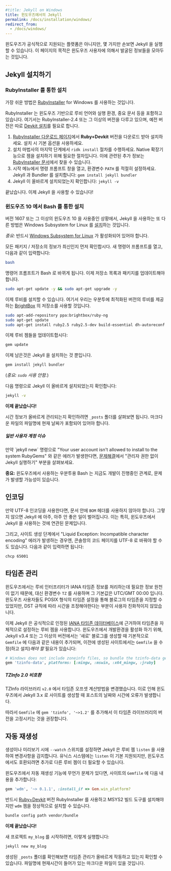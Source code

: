 ```yaml
---
#title: Jekyll on Windows
title: 윈도우즈에서의 Jekyll
permalink: /docs/installation/windows/
redirect_from:
  - /docs/windows/
---
```


<!--
While Windows is not an officially-supported platform, it can be used to run Jekyll with the proper tweaks. This page aims to
collect some of the general knowledge and lessons that have been unearthed by Windows users.
-->
윈도우즈가 공식적으로 지원되는 플랫폼은 아니지만, 몇 가지만 손보면 Jekyll 을 실행할 수 있습니다. 이 페이지의 목적은
윈도우즈 사용자에 의해서 발굴된 정보들을 모아두는 것입니다.

<!--
## Installing Jekyll
-->
## Jekyll 설치하기

<!--
### Installation via RubyInstaller
-->
### RubyInstaller 를 통한 설치

<!--
The easiest way to run Jekyll is by using the [RubyInstaller](https://rubyinstaller.org/) for Windows.
-->
가장 쉬운 방법은 [RubyInstaller](https://rubyinstaller.org/) for Windows 를 사용하는 것입니다.

<!--
RubyInstaller is a self-contained Windows-based installer that includes the Ruby language, an execution environment,
important documentation, and more.
We only cover RubyInstaller-2.4 and newer here, older versions need to
[install the Devkit](https://github.com/oneclick/rubyinstaller/wiki/Development-Kit) manually.
-->
RubyInstaller 는 윈도우즈 기반으로 루비 언어와 실행 환경, 중요 문서
등을 포함하고 있습니다.
여기서는 RubyInstaller-2.4 또는 그 이상의 버전을 다루고 있으며, 예전 버전은
따로 [Devkit 설치](https://github.com/oneclick/rubyinstaller/wiki/Development-Kit)를 필요로 합니다.

<!--
1. Download and Install a **Ruby+Devkit** version from [RubyInstaller Downloads](https://rubyinstaller.org/downloads/).
   Use default options for installation.
2. Run the `ridk install` step on the last stage of the installation wizard. This is needed for installing gems with native
   extensions. You can find additional information regarding this in the
   [RubyInstaller Documentation](https://github.com/oneclick/rubyinstaller2#using-the-installer-on-a-target-system)
3. Open a new command prompt window from the start menu, so that changes to the `PATH` environment variable becomes effective.
   Install Jekyll and Bundler via: `gem install jekyll bundler`
4. Check if Jekyll installed properly: `jekyll -v`
-->
1. [RubyInstaller 다운로드 페이지](https://rubyinstaller.org/downloads/)에서 **Ruby+Devkit** 버전을 다운로드 받아 설치하세요.
   설치 시 기본 옵션을 사용하세요.
2. 설치 마법사의 마지막 단계에서 `ridk install` 절차를 수행하세요. Native 확장기능으로 젬을 설치하기 위해 필요한
   절차입니다. 이에 관련된 추가 정보는
   [RubyInstaller 문서](https://github.com/oneclick/rubyinstaller2#using-the-installer-on-a-target-system)에서 찾을 수 있습니다.
3. 시작 메뉴에서 명령 프롬프트 창을 열고, 환경변수 `PATH` 를 적절히 설정하세요.
   Jekyll 과 Bundler 를 설치합니다: `gem install jekyll bundler`
4. Jekyll 이 올바르게 설치되었는지 확인합니다: `jekyll -v`

<!--
That's it, you're ready to use Jekyll!
-->
끝났습니다. 이제 Jekyll 을 사용할 수 있습니다!

<!--
### Installation via Bash on Windows 10
-->
### 윈도우즈 10 에서 Bash 를 통한 설치

<!--
If you are using Windows 10 version 1607 or later, another option to run Jekyll is by
[installing](https://msdn.microsoft.com/en-us/commandline/wsl/install_guide) the Windows Subsystem for Linux.
-->
버전 1607 또는 그 이상의 윈도우즈 10 을 사용중인 상황에서, Jekyll 을 사용하는 또 다른 방법은
Windows Subsystem for Linux 를 [설치](https://msdn.microsoft.com/en-us/commandline/wsl/install_guide)하는 것입니다.

<!--
*Note:* You must have [Windows Subsystem for Linux](https://msdn.microsoft.com/en-us/commandline/wsl/about) enabled.
-->
*중요:* 반드시 [Windows Subsystem for Linux](https://msdn.microsoft.com/en-us/commandline/wsl/about) 가 활성화되어 있어야 합니다.

<!--
First let's make sure all our packages / repositories are up to date. Open a new Command Prompt instance, and type the following:
-->
모든 패키지 / 저장소의 정보가 최신인지 먼저 확인합시다. 새 명령어 프롬프트를 열고, 다음과 같이 입력합니다:

```sh
bash
```
<!--
Your Command Prompt instance should now be a Bash instance. Now we must update our repo lists and packages.
-->
명령어 프롬프트가 Bash 로 바뀌게 됩니다. 이제 저장소 목록과 패키지를 업데이트해야 합니다.

```sh
sudo apt-get update -y && sudo apt-get upgrade -y
```
<!--
Now we can install Ruby. To do this we will use a repository from [BrightBox](https://www.brightbox.com/docs/ruby/ubuntu/),
which hosts optimized versions of Ruby for Ubuntu.
-->
이제 루비를 설치할 수 있습니다. 여기서 우리는 우분투에 최적화된 버전의 루비를 제공하는 [BrightBox](https://www.brightbox.com/docs/ruby/ubuntu/)
의 저장소를 사용할 것입니다.

```sh
sudo apt-add-repository ppa:brightbox/ruby-ng
sudo apt-get update
sudo apt-get install ruby2.5 ruby2.5-dev build-essential dh-autoreconf
```

<!--
Next let's update our Ruby gems:
-->
이제 루비 젬들을 업데이트합시다:

```sh
gem update
```

<!--
Now all that is left to do is install Jekyll.
-->
이제 남은것은 Jekyll 을 설치하는 것 뿐입니다.

```sh
gem install jekyll bundler
```

<!--
(*Note: no `sudo` here.*)
-->
(*중요: `sudo` 사용 안함.*)
<!--
Check if Jekyll installed properly by running:
-->
다음 명령으로 Jekyll 이 올바르게 설치되었는지 확인합니다:

```sh
jekyll -v
```

<!--
**And that's it!**
-->
**이제 끝났습니다!**

<!--
You can make sure time management is working properly by inspecting your `_posts` folder. You should see a markdown file
with the current date in the filename.
-->
시간 정보가 올바르게 관리되는지 확인하려면 `_posts` 폴더를 살펴보면 됩니다. 마크다운 파일의 파일명에 현재 날짜가 포함되어
있어야 합니다.

<div class="note info">
<!--
  <h5>Non-superuser account issues</h5>
  <p>If the `jekyll new` command prints the error "Your user account isn't allowed to install to the system RubyGems", see
  the "Running Jekyll as Non-Superuser" instructions in <a href="/docs/troubleshooting/#no-sudo">Troubleshooting</a>.</p>
-->
  <h5>일반 사용자 계정 이슈</h5>
  <p>만약 `jekyll new` 명령으로 "Your user account isn't allowed to install to the system RubyGems" 와 같은 에러가
  발생한다면, <a href="/docs/troubleshooting/#no-sudo">문제해결</a>에서 "관리자 권한 없이 Jekyll 실행하기" 부분을 살펴보세요.</p>
</div>

<!--
**Note:** Bash on Ubuntu on Windows is still under development, so you may run into issues.
-->
**중요:** 윈도우즈에서 사용하는 우분투용 Bash 는 지금도 개발이 진행중인 관계로, 문제가 발생할 가능성이 있습니다.


<!--
## Encoding
-->
## 인코딩

<!--
If you use UTF-8 encoding, make sure that no `BOM` header characters exist in your files or very, very bad things will happen to
Jekyll. This is especially relevant when you're running Jekyll on Windows.
-->
만약 UTF-8 인코딩을 사용한다면, 문서 안에 `BOM` 헤더를 사용하지 않아야 합니다. 그렇지 않으면 Jekyll 에 아주, 아주 안 좋은 일이 벌어집니다.
이는 특히, 윈도우즈에서 Jekyll 을 사용하는 것에 연관된 문제입니다.

<!--
Additionally, you might need to change the code page of the console window to UTF-8 in case you get a
`Liquid Exception: Incompatible character encoding` error during the site generation process. It can be done with the following
command:
-->
그리고, 사이트 생성 단계에서 "Liquid Exception: Incompatible character encoding" 에러가 발생하는 경우엔,
콘솔창의 코드 페이지를 UTF-8 로 바꿔야 할 수도 있습니다.
다음과 같이 입력하면 됩니다:

```sh
chcp 65001
```

<!--
## Time-Zone Management
-->
## 타임존 관리

<!--
Since Windows doesn't have a native source of zoneinfo data, the Ruby Interpreter would not understand IANA Timezones and hence
using them had the `TZ` environment variable default to UTC/GMT 00:00.

Though Windows users could alternatively define their blog's timezone by setting the key to use POSIX format of defining
timezones, it wasn't as user-friendly when it came to having the clock altered to changing DST-rules.
-->
윈도우즈에서는 루비 인터프리터가 IANA 타임존 정보를 처리하는데 필요한 정보 원천이 없기 때문에, 대신 환경변수 `TZ` 를
사용하며 그 기본값은 UTC/GMT 00:00 입니다.
윈도우즈 사용자들도 POSIX 형식의 타임존 설정을 통해 블로그의 타임존을 지정할 수 있었지만, DST 규칙에
따라 시간을 조정해야한다는 부분이 사용자 친화적이지 않았습니다.

<!--
Jekyll now uses a rubygem to internally configure Timezone based on established
[IANA Timezone Database](https://en.wikipedia.org/wiki/List_of_tz_database_time_zones).
While 'new' blogs created with Jekyll v3.4 and greater, will have the following added to their `Gemfile` by default, existing
sites *will* have to update their `Gemfile` (and installed) to enable development on Windows:
-->
이제 Jekyll 은 공식적으로 인정된 [IANA 타임존 데이터베이스](https://en.wikipedia.org/wiki/List_of_tz_database_time_zones)에
근거하여 타임존을 자체적으로 설정하는 루비 젬을 사용합니다.
윈도우즈에서 개발환경을 활성화 하기 위해, Jekyll v3.4 또는 그 이상의 버전에서는 '새로' 블로그를 생성할 때 기본적으로
`Gemfile` 에 다음과 같은 내용이 추가되며, 이전에 생성된 사이트에서는 `Gemfile` 을 수정(하고 설치)*해야 할* 필요가 있습니다:

```ruby
# Windows does not include zoneinfo files, so bundle the tzinfo-data gem
gem 'tzinfo-data', platforms: [:mingw, :mswin, :x64_mingw, :jruby]
```

<div class="note warning">
<!--
  <h5>TZInfo 2.0 incompatibility</h5>
-->
  <h5>TZInfo 2.0 비호환</h5>
  <p>
<!--
    <code>v2.0</code> of the TZInfo library has introduced a change in how timezone offsets are calculated.
    This will result in incorrect date and time for your posts when the site is built with Jekyll 3.x on Windows.
-->
    TZInfo 라이브러리 <code>v2.0</code> 에서 타임존 오프셋 계산방법을 변경했습니다.
    이로 인해 윈도우즈에서 Jekyll 3.x 로 사이트를 생성할 때 포스트의 날짜와 시간에 오류가 발생합니다.
  </p>
  <p>
<!--
    We therefore recommend that you lock the Timezone library to <code>v1.2</code> and above by listing
    <code>gem 'tzinfo', '~> 1.2'</code> in your <code>Gemfile</code>.
-->
    따라서 <code>Gemfile</code> 에 <code>gem 'tzinfo', '~>1.2'</code> 를 추가해서
    이 타임존 라이브러리의 버전을 고정시키는 것을 권장합니다.
  </p>
</div>

<!--
## Auto Regeneration
-->
## 자동 재생성

<!--
Jekyll uses the `listen` gem to watch for changes when the `--watch` switch is specified during a build or serve.
While `listen` has built-in support for UNIX systems, it may require an extra gem for compatibility with Windows.
-->
생성이나 미리보기 시에 `--watch` 스위치를 설정하면 Jekyll 은 루비 젬 `listen` 을 사용하여 변경사항을 감지합니다.
유닉스 시스템에는 `listen` 이 기본 지원되지만, 윈도우즈에서도 호환되려면 추가로 다른 루비 젬이 더 필요할 수 있습니다.

<!--
Add the following to the `Gemfile` for your site if you have issues with auto-regeneration on Windows alone:
-->
윈도우즈에서 자동 재생성 기능에 무언가 문제가 있다면, 사이트의 `Gemfile` 에 다음 내용을 추가합니다:

```ruby
gem 'wdm', '~> 0.1.1', :install_if => Gem.win_platform?
```

<!--
You have to use a [Ruby+Devkit](https://rubyinstaller.org/downloads/) version of the RubyInstaller and install
the MSYS2 build tools to successfully install the `wdm` gem.
-->
반드시 [Ruby+Devkit](https://rubyinstaller.org/downloads/) 버전 RubyInstaller 를 사용하고
MSYS2 빌드 도구를 설치해야지만 `wdm` 젬을 정상적으로 설치할 수 있습니다.

```sh
bundle config path vendor/bundle
```

<!--
**And that's it!**
-->
**이제 끝났습니다!**

<!--
To start a new project named `my_blog`, just run:
-->
새 프로젝트 `my_blog` 를 시작하려면, 이렇게 실행합니다:

```sh
jekyll new my_blog
```

<!--
You can make sure time management is working properly by inspecting your `_posts` folder. You should see a markdown file with the current date in the filename.
-->
생성된 `_posts` 폴더를 확인해보면 타임존 관리가 올바르게 작동하고 있는지 확인할 수 있습니다. 파일명에 현재시간이 들어가 있는 마크다운 파일이 있을 것입니다.

